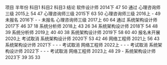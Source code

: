 项目            半年份      科目1   科目2   科目3   结论
软件设计师      2014下      47      50              通过
心理咨询师三级  2015上      54      47
心理咨询师三级  2015下      63      50
心理咨询师三级  2016上      -       49
未报名         2016下       -       -              未报名
心理咨询师三级  2017上      60      64              通过
系统架构设计师  2017下      46      37     18
系统分析师      2018上      43      26     34
系统架构设计师  2018下      54      48     39
系统分析师      2019上      40      40     38
系统架构设计师  2019下      58      60     40
报名未开展      2020上                              考试取消
系统架构设计师  2020下      53      42     46
网络工程师      2021上      56      43
系统架构设计师  2021下      -       -       -       考试取消
网络工程师      2022上      -       -       -       考试取消
系统架构设计师  2022下      -       -       -       考试取消
网络工程师      2023上      48      29      -
系统架构设计师  2023下      39      35      33
